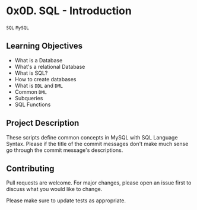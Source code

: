 # 0x0D. SQL - Introduction
``SQL`` ``MySQL``

## Learning Objectives

- What is a Database
- What's a relational Database
- What is SQL?
- How to create databases
- What is ``DDL`` and ``DML``
- Common ``DML``
- Subqueries
- SQL Functions

## Project Description

These scripts define common concepts in MySQL with SQL Language Syntax.
Please if the title of the commit messages don't make much sense go through the commit message's descriptions.

## Contributing
Pull requests are welcome. For major changes, please open an issue first to discuss what you would like to change.

Please make sure to update tests as appropriate.
